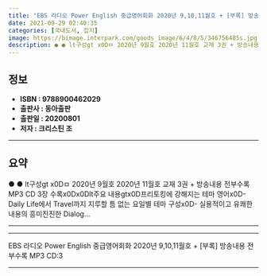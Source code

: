 ```yaml
---
title: "EBS 라디오 Power English 중급영어회화 2020년 9,10,11월호 + [부록] 방송내용 전부수록 MP3 CD:3"
date: 2021-09-29 02:40:35
categories: [국내도서, 잡지]
image: https://bimage.interpark.com/goods_image/6/4/8/5/346756485s.jpg
description: ● ● lt구성gt x0Dㅁ 2020년 9월호 2020년 11월호 교재 3권 + 방송내용 전부수록 MP3 CD 3장 수록x0Dx0Dlt주요 내용gtx0D프리토킹에 강해지는 테마 영어x0D- Daily Life에서 Travel까지 지루할 틈 없는 요일별 테마 구성x0D- 실용적이고
---
```


## **정보**

- **ISBN : 9788900462029**
- **출판사 : 동아출판**
- **출판일 : 20200801**
- **저자 : 크리스틴 조**

------



## **요약**

●  ●  lt구성gt  x0Dㅁ 2020년 9월호 2020년 11월호 교재 3권 + 방송내용 전부수록 MP3 CD 3장 수록x0Dx0Dlt주요 내용gtx0D프리토킹에 강해지는 테마 영어x0D- Daily Life에서 Travel까지 지루할 틈 없는 요일별 테마 구성x0D- 실용적이고 유쾌한 내용의 흥미진진한 Dialog... 

------



------


EBS 라디오 Power English 중급영어회화 2020년 9,10,11월호 + [부록] 방송내용 전부수록 MP3 CD:3 

------


